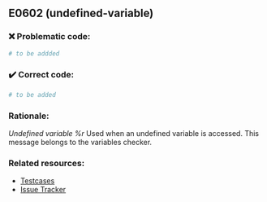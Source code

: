 ## E0602 (undefined-variable)

### :x: Problematic code:

```python
# to be addded
```

### :heavy_check_mark: Correct code:

```python
# to be added
```

### Rationale:

 *Undefined variable %r*
  Used when an undefined variable is accessed. This message belongs to the
  variables checker.



### Related resources:

- [Testcases](#)
- [Issue Tracker](https://github.com/PyCQA/pylint/issues?q=is%3Aissue+%22undefined-variable%22+OR+%22E0602%22)
